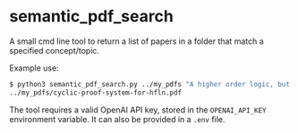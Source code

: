 # semantic_pdf_search

A small cmd line tool to return a list of papers in a folder that match a specified concept/topic.

Example use:
```bash
$ python3 semantic_pdf_search.py ../my_pdfs "A higher order logic, but just for natural numbers"
../my_pdfs/cyclic-proof-system-for-hfln.pdf
```

The tool requires a valid OpenAI API key, stored in the `OPENAI_API_KEY` environment variable. It can also be provided in a `.env` file.
